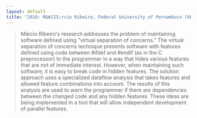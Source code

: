 ```yaml
---
layout: default
title: "2010: M&#225;rcio Ribeiro, Federal University of Pernambuco (UFPE)"
---
```

>  M&#225;rcio Ribeiro's research addresses the problem of maintaining
   software defined using "virtual separation of concerns." The
   virtual separation of concerns technique presents software with
   features defined using code between \#ifdef and \#endif (as in the
   C preprocessor) to the programmer in a way that hides various
   features that are not of immediate interest. However, when
   maintaining such software, it is easy to break code in hidden
   features. The solution approach uses a specialized dataflow
   analysis that takes features and allowed feature combinations into
   account. The results of this analysis are used to warn the
   programmer if there are dependencies between the changed code and
   any hidden features. These ideas are being implemented in a tool
   that will allow independent development of parallel features.
